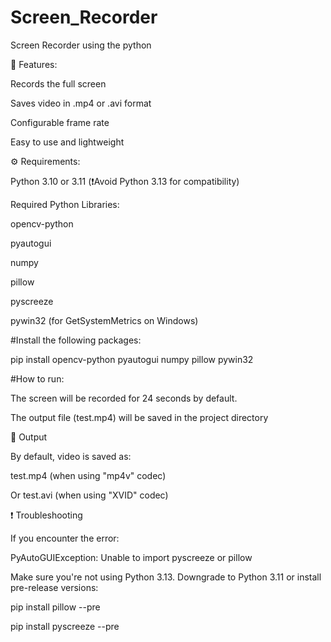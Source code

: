 # Screen_Recorder
Screen Recorder using the python

📁 Features:

Records the full screen

Saves video in .mp4 or .avi format

Configurable frame rate

Easy to use and lightweight


⚙️ Requirements:

Python 3.10 or 3.11 (❗Avoid Python 3.13 for compatibility)

Required Python Libraries:

opencv-python

pyautogui

numpy

pillow

pyscreeze

pywin32 (for GetSystemMetrics on Windows)



#Install the following packages:

pip install opencv-python pyautogui numpy pillow pywin32


#How to run:

The screen will be recorded for 24 seconds by default.

The output file (test.mp4) will be saved in the project directory


📁 Output

By default, video is saved as:

test.mp4 (when using "mp4v" codec)

Or test.avi (when using "XVID" codec)


❗ Troubleshooting

If you encounter the error:

PyAutoGUIException: Unable to import pyscreeze or pillow

Make sure you're not using Python 3.13. Downgrade to Python 3.11 or install pre-release versions:

pip install pillow --pre

pip install pyscreeze --pre




